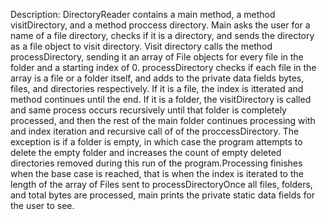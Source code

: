 Description: DirectoryReader contains a main method, a method visitDirectory,
and a method proccess directory. Main asks the user for a name of a file
directory, checks if it is a directory, and sends the directory as a file
object to visit directory. Visit directory calls the method processDirectory,
sending it an array of File objects for every file in the folder and a
starting index of 0. processDirectory checks if each file in the array
is a file or a folder itself, and adds to the private data fields bytes,
files, and directories respectively. If it is a file, the index is itterated
and method continues until the end. If it is a folder, the visitDirectory is 
called and same process occurs recursively until that folder is completely 
processed, and then the rest of the main folder continues processing with
and index iteration and recursive call of of the proccessDirectory.
The exception is if a folder is empty, in which case the program attempts
to delete the empty folder and increases the count of empty deleted directories
removed during this run of the program.Processing finishes when the base case is reached, 
that is when the index is iterated to the length of the array of Files sent 
to processDirectoryOnce all files, folders, and total bytes are processed, 
main prints the private static data fields for the user to see.